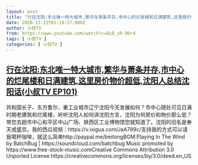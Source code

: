 ```yaml
---
layout: post
title: "行在沈阳:东北唯一特大城市,繁华与萧条并存,市中心的烂尾楼和日满建筑,这里房价物价超低,沈阳人总结沈阳话(小叔TV EP101)"
date: 2020-11-12T01:19:27.000Z
author: 小叔TV
from: https://www.youtube.com/watch?v=OLQ_sR-90r4
tags: [ 小叔TV ]
categories: [ 小叔TV ]
---
```

<!--1605143967000-->
[行在沈阳:东北唯一特大城市,繁华与萧条并存,市中心的烂尾楼和日满建筑,这里房价物价超低,沈阳人总结沈阳话(小叔TV EP101)](https://www.youtube.com/watch?v=OLQ_sR-90r4)
------

<div>
共和国长子、东方鲁尔、重工业城市辽宁沈阳今天发展如何？市中心随处可见日满时期老建筑和烂尾楼，听听沈阳人如何讲沈阳方言，沈阳为何房价和物价那么低？带您去趟市中心和平区中山广场、铁西区工业博物馆您就知道了。沈阳的旧名是奉天或盛京。我的西瓜视频：https://v.ixigua.com/JaA789c/支持我的方式可以请我喝杯咖啡，就这么简单http://paypal.me/beitongBGM:Playing In The Wind by BatchBug | https://soundcloud.com/batchbug Music promoted by https://www.free-stock-music.comCreative Commons Attribution 3.0 Unported License https://creativecommons.org/licenses/by/3.0/deed.en_US
</div>
